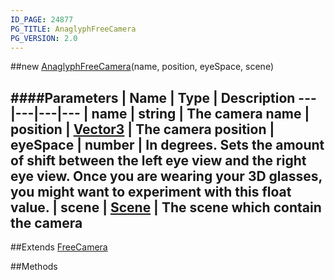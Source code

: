 ```yaml
---
ID_PAGE: 24877
PG_TITLE: AnaglyphFreeCamera
PG_VERSION: 2.0
---
```

##new [AnaglyphFreeCamera](/classes/AnaglyphFreeCamera)(name, position, eyeSpace, scene)

####Parameters
 | Name | Type | Description
---|---|---|---
 | name | string | The camera name
 | position | [Vector3](/classes/Vector3) | The camera position
 | eyeSpace | number | In degrees. Sets the amount of shift between the left eye view and the right eye view. Once you are wearing your 3D glasses, you might want to experiment with this float value.
 | scene | [Scene](/classes/Scene) | The scene which contain the camera
---

##Extends [FreeCamera](/classes/FreeCamera)


##Methods
